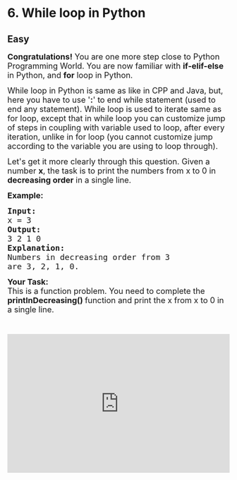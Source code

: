 # 6. While loop in Python
## Easy 
<div class="problem-statement">
                <p></p><p><span style="font-size:18px"><strong>Congratulations!</strong> You are one more step close to Python Programming World. You are now familiar with <strong>if-elif-else</strong> in Python, and <strong>for</strong> loop in Python.</span></p>

<p><span style="font-size:18px">While loop in Python is same as like in CPP and Java, but, here you have to use '<strong>:</strong>' to end while statement (used to end any statement). While loop is used to iterate same as for loop, except that in while loop you can customize jump of steps in coupling with variable used to loop, after every iteration, unlike in for loop (you cannot customize jump according to the variable you are using to loop through).</span></p>

<p><span style="font-size:18px">Let's get it more clearly through this question. Given a number <strong>x</strong>, the task is to print the numbers from x to 0 in <strong>decreasing order</strong> in a single line.</span></p>

<p><span style="font-size:18px"><strong>Example:</strong></span></p>

<pre><span style="font-size:18px"><strong>Input:</strong>
x = 3
<strong>Output:
</strong>3 2 1 0</span>
<span style="font-size:18px"><strong>Explanation:</strong>
Numbers in decreasing order from 3
are 3, 2, 1, 0.</span></pre>

<p><strong><span style="font-size:18px">Your Task:</span></strong><br>
<span style="font-size:18px">This is a function problem. You need to complete the <strong>printInDecreasing()&nbsp;</strong>function and print the x from x to 0 in a single line.</span></p>

<p>&nbsp;</p>

<p><iframe frameborder="0" height="315" src="https://www.youtube.com/embed/AaoqKlYCbSk" width="560" style="max-width: 100%;"></iframe></p>

<p>&nbsp;</p>
 <p></p>
            </div>